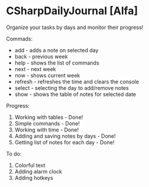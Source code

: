 # CSharpDailyJournal [Alfa]
Organize your tasks by days and monitor their progress!

Commads:
- add - adds a note on selected day
- back - previous week
- help - shows the list of commands
- next - next week
- now - shows current week
- refresh - refreshes the time and clears the console
- select - selecting the day to add/remove notes
- show - shows the table of notes for selected date

Progress:
1. Working with tables - Done!
2. Simple commands - Done!
3. Working with time - Done!
4. Adding and saving notes by days - Done!
5. Getting list of notes for each day - Done!

To do:
1. Colorful text
2. Adding alarm clock
3. Adding hotkeys
